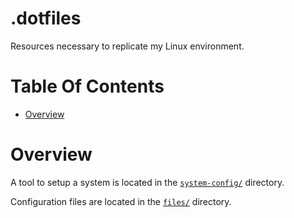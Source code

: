 # .dotfiles
Resources necessary to replicate my Linux environment.

# Table Of Contents
- [Overview](#overview)

# Overview
A tool to setup a system is located in the 
[`system-config/`](system-config) directory.  

Configuration files are located in the [`files/`](files) directory.
